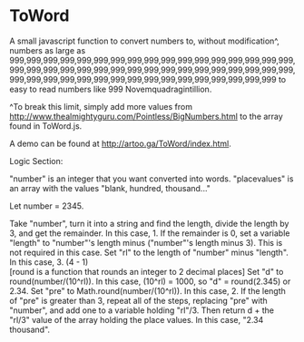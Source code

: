 # ToWord
A small javascript function to convert numbers to, without modification^, numbers as large as 999,999,999,999,999,999,999,999,999,999,999,999,999,999,999,999,999,999,999,999,999,999,999,999,999,999,999,999,999,999,999,999,999,999,999,999,999,999,999,999,999,999,999,999,999,999,999,999,999,999 to easy to read numbers like 999 Novemquadragintillion.

^To break this limit, simply add more values from http://www.thealmightyguru.com/Pointless/BigNumbers.html to the array found in ToWord.js.

A demo can be found at http://artoo.ga/ToWord/index.html.

Logic Section:

"number" is an integer that you want converted into words.
"placevalues" is an array with the values "blank, hundred, thousand..."

Let number = 2345.

Take "number", turn it into a string and find the length, divide the length by 3, and get the remainder. In this case, 1.
If the remainder is 0, set a variable "length" to "number"'s length minus ("number"'s length minus 3). This is not required in this case. 
Set "rl" to the length of "number" minus "length". In this case, 3. (4 - 1)    
[round is a function that rounds an integer to 2 decimal places]
Set "d" to round(number/(10^rl)). In this case, (10^rl) = 1000, so "d" = round(2.345) or 2.34.
Set "pre" to Math.round(number/(10^rl)). In this case, 2.
If the length of "pre" is greater than 3, repeat all of the steps, replacing "pre" with "number", and add one to a variable holding "rl"/3.
Then return d + the "rl/3" value of the array holding the place values. In this case, "2.34 thousand".
